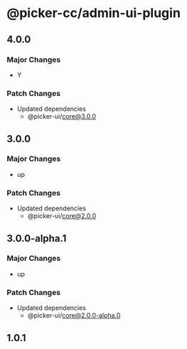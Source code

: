 # @picker-cc/admin-ui-plugin

## 4.0.0

### Major Changes

-   Y

### Patch Changes

-   Updated dependencies
    -   @picker-ui/core@3.0.0

## 3.0.0

### Major Changes

-   up

### Patch Changes

-   Updated dependencies
    -   @picker-ui/core@2.0.0

## 3.0.0-alpha.1

### Major Changes

-   up

### Patch Changes

-   Updated dependencies
    -   @picker-ui/core@2.0.0-alpha.0

## 1.0.1
